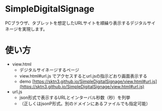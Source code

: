 # SimpleDigitalSignage

PCブラウザ、タブレットを想定したURLサイトを順繰り表示するデジタルサイネージを実現します。

# 使い方
- view.html
    - デジタルサイネージするページ
    - view.html#url.js でアクセスするとurl.jsの指示どおり画面表示する
    - demo [https://sktn3.github.io/SimpleDigitalSignage/view.html#url.js](https://sktn3.github.io/SimpleDigitalSignage/view.html#url.js)
- url.js
    - json形式で表示するURLとインターバル秒数（秒）を列挙
    - （正しくはjsonP形式。別のドメインにあるファイルでも指定可能）

